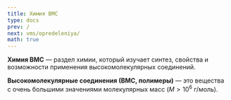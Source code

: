 ```yaml
---
title: Химия ВМС
type: docs
prev: /
next: vms/opredeleniya/
math: true
---
```


**Химия ВМС** — раздел химии, который изучает синтез, свойства и возможности применения высокомолекулярных соединений.

**Высокомолекулярные соединения (ВМС, полимеры)** — это вещества с очень большими значениями молекулярных масс ($M > 10^6$ г/моль).
